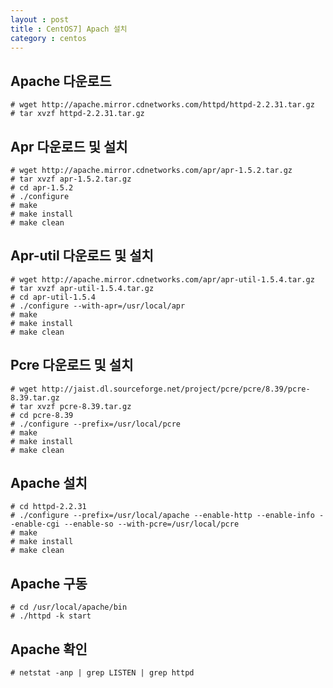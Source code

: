 ```yaml
---
layout : post
title : CentOS7] Apach 설치
category : centos
---
```


## Apache 다운로드
    # wget http://apache.mirror.cdnetworks.com/httpd/httpd-2.2.31.tar.gz
    # tar xvzf httpd-2.2.31.tar.gz
    
## Apr 다운로드 및 설치
    # wget http://apache.mirror.cdnetworks.com/apr/apr-1.5.2.tar.gz
    # tar xvzf apr-1.5.2.tar.gz
    # cd apr-1.5.2
    # ./configure
    # make
    # make install
    # make clean
    
## Apr-util 다운로드 및 설치
    # wget http://apache.mirror.cdnetworks.com/apr/apr-util-1.5.4.tar.gz
    # tar xvzf apr-util-1.5.4.tar.gz
    # cd apr-util-1.5.4
    # ./configure --with-apr=/usr/local/apr
    # make
    # make install
    # make clean
    
## Pcre 다운로드 및 설치
    # wget http://jaist.dl.sourceforge.net/project/pcre/pcre/8.39/pcre-8.39.tar.gz
    # tar xvzf pcre-8.39.tar.gz
    # cd pcre-8.39
    # ./configure --prefix=/usr/local/pcre
    # make
    # make install
    # make clean
    
## Apache 설치 
    # cd httpd-2.2.31
    # ./configure --prefix=/usr/local/apache --enable-http --enable-info --enable-cgi --enable-so --with-pcre=/usr/local/pcre
    # make
    # make install
    # make clean
    
## Apache 구동
    # cd /usr/local/apache/bin
    # ./httpd -k start
    
## Apache 확인
    # netstat -anp | grep LISTEN | grep httpd